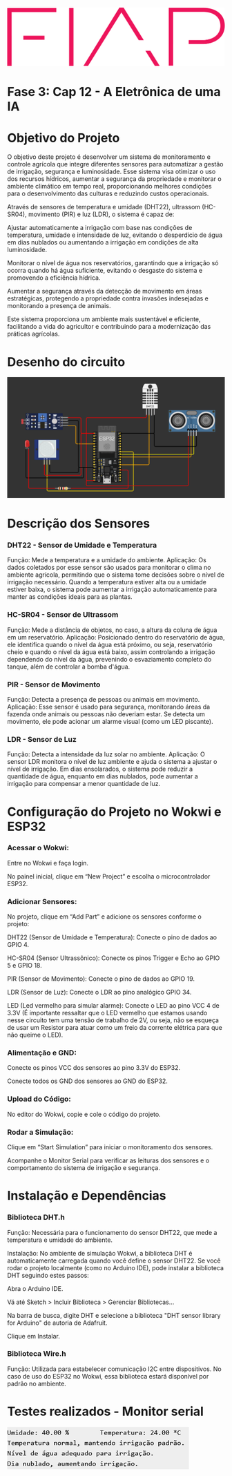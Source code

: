 ![Logo FIAP](https://github.com/Vitor-coder-eng/Fase3-Cap12---A-Eletronica-de-uma-IA-/blob/main/logo-fiap.png)

# Fase 3: Cap 12 - A Eletrônica de uma IA

# Objetivo do Projeto

O objetivo deste projeto é desenvolver um sistema de monitoramento e controle agrícola que integre diferentes sensores para automatizar a gestão de irrigação, segurança e luminosidade. Esse sistema visa otimizar o uso dos recursos hídricos, aumentar a segurança da propriedade e monitorar o ambiente climático em tempo real, proporcionando melhores condições para o desenvolvimento das culturas e reduzindo custos operacionais.

Através de sensores de temperatura e umidade (DHT22), ultrassom (HC-SR04), movimento (PIR) e luz (LDR), o sistema é capaz de:

  Ajustar automaticamente a irrigação com base nas condições de temperatura, umidade e intensidade de luz, evitando o desperdício de água em dias nublados ou aumentando a irrigação em condições de alta luminosidade.

  Monitorar o nível de água nos reservatórios, garantindo que a irrigação só ocorra quando há água suficiente, evitando o desgaste do sistema e promovendo a eficiência hídrica.

  Aumentar a segurança através da detecção de movimento em áreas estratégicas, protegendo a propriedade contra invasões indesejadas e monitorando a presença de animais.

Este sistema proporciona um ambiente mais sustentável e eficiente, facilitando a vida do agricultor e contribuindo para a modernização das práticas agrícolas.

# Desenho do circuito
![Desenho do circuito](https://github.com/Vitor-coder-eng/Fase3-Cap12---A-Eletronica-de-uma-IA-/blob/main/Desenho%20do%20circuito.png)

# Descrição dos Sensores

 ### DHT22 - Sensor de Umidade e Temperatura
  Função: Mede a temperatura e a umidade do ambiente.
  Aplicação: Os dados coletados por esse sensor são usados para monitorar o clima no ambiente agrícola, permitindo que o sistema tome decisões sobre o nível de irrigação necessário. Quando a temperatura estiver alta ou a umidade estiver baixa, o sistema pode aumentar a irrigação automaticamente para manter as condições ideais para as plantas.

 ### HC-SR04 - Sensor de Ultrassom
  Função: Mede a distância de objetos, no caso, a altura da coluna de água em um reservatório.
  Aplicação: Posicionado dentro do reservatório de água, ele identifica quando o nível da água está próximo, ou seja, reservatório cheio e quando o nível da água está baixo, assim controlando a irrigação dependendo do nível da água, prevenindo o esvaziamento completo do tanque, além de controlar a bomba d'água.

### PIR - Sensor de Movimento
  Função: Detecta a presença de pessoas ou animais em movimento.
  Aplicação: Esse sensor é usado para segurança, monitorando áreas da fazenda onde animais ou pessoas não deveriam estar. Se detecta um movimento, ele pode acionar um alarme visual (como um LED piscante).

### LDR - Sensor de Luz
  Função: Detecta a intensidade da luz solar no ambiente.
  Aplicação: O sensor LDR monitora o nível de luz ambiente e ajuda o sistema a ajustar o nível de irrigação. Em dias ensolarados, o sistema pode reduzir a quantidade de água, enquanto em dias nublados, pode aumentar a irrigação para compensar a menor quantidade de luz.

# Configuração do Projeto no Wokwi e ESP32 

### Acessar o Wokwi: 

Entre no Wokwi e faça login. 

No painel inicial, clique em “New Project” e escolha o microcontrolador ESP32. 

### Adicionar Sensores: 

No projeto, clique em “Add Part” e adicione os sensores conforme o projeto: 

DHT22 (Sensor de Umidade e Temperatura): Conecte o pino de dados ao GPIO 4. 

HC-SR04 (Sensor Ultrassônico): Conecte os pinos Trigger e Echo ao GPIO 5 e GPIO 18. 

PIR (Sensor de Movimento): Conecte o pino de dados ao GPIO 19. 

LDR (Sensor de Luz): Conecte o LDR ao pino analógico GPIO 34. 

LED (Led vermelho para simular alarme): Conecte o LED ao pino VCC 4 de 3.3V (É importante ressaltar que o LED vermelho que estamos usando nesse circuito tem uma tensão de trabalho de 2V, ou seja, não se esqueça de usar um Resistor para atuar como um freio da corrente elétrica para que não queime o LED). 

### Alimentação e GND: 

Conecte os pinos VCC dos sensores ao pino 3.3V do ESP32. 

Conecte todos os GND dos sensores ao GND do ESP32. 

### Upload do Código: 

No editor do Wokwi, copie e cole o código do projeto. 

### Rodar a Simulação: 

Clique em “Start Simulation” para iniciar o monitoramento dos sensores. 

Acompanhe o Monitor Serial para verificar as leituras dos sensores e o comportamento do sistema de irrigação e segurança. 

#  Instalação e Dependências 

### Biblioteca DHT.h 

Função: Necessária para o funcionamento do sensor DHT22, que mede a temperatura e umidade do ambiente. 

Instalação: No ambiente de simulação Wokwi, a biblioteca DHT é automaticamente carregada quando você define o sensor DHT22. Se você rodar o projeto localmente (como no Arduino IDE), pode instalar a biblioteca DHT seguindo estes passos: 

Abra o Arduino IDE. 

Vá até Sketch > Incluir Biblioteca > Gerenciar Bibliotecas... 

Na barra de busca, digite DHT e selecione a biblioteca "DHT sensor library for Arduino" de autoria de Adafruit. 

Clique em Instalar. 

### Biblioteca Wire.h 

Função: Utilizada para estabelecer comunicação I2C entre dispositivos. No caso de uso do ESP32 no Wokwi, essa biblioteca estará disponível por padrão no ambiente. 

# Testes realizados - Monitor serial
![Print do monitor serial dos testes realizados](https://github.com/Vitor-coder-eng/Fase3-Cap12---A-Eletronica-de-uma-IA-/blob/main/Print%20dos%20dados.png)
